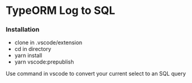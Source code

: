# TypeORM Log to SQL

### Installation

- clone in .vscode/extension
- cd in directory
- yarn install
- yarn vscode:prepublish

Use <Transform To SQL> command in vscode to convert your current select to an SQL query
